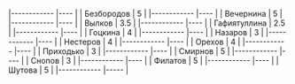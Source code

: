 |------------   |----   |
| Безбородов   	|   5  	|
|------------   |----   |
| Вечернина    	|   5  	|
|------------   |----   |
| Вылков       	|  3.5	|
|------------   |----   |
| Гафиятуллина 	|  2.5 	|
|------------   |----   |
| Гоцкина      	|   4  	|
|------------   |----   |
| Назаров      	|   3  	|
|------------   |----   |
| Нестеров     	|   4  	|
|------------   |----   |
| Орехов       	|   4 	|
|------------   |----   |
| Приходько    	|   3  	|
|------------   |----   |
| Смирнов      	|   5  	|
|------------   |----   |
| Снопов       	|   3 	|
|------------   |----   |
| Филатов      	|   5  	|
|------------   |----   |
| Шутова       	|   5  	|
|------------   |-----  |
